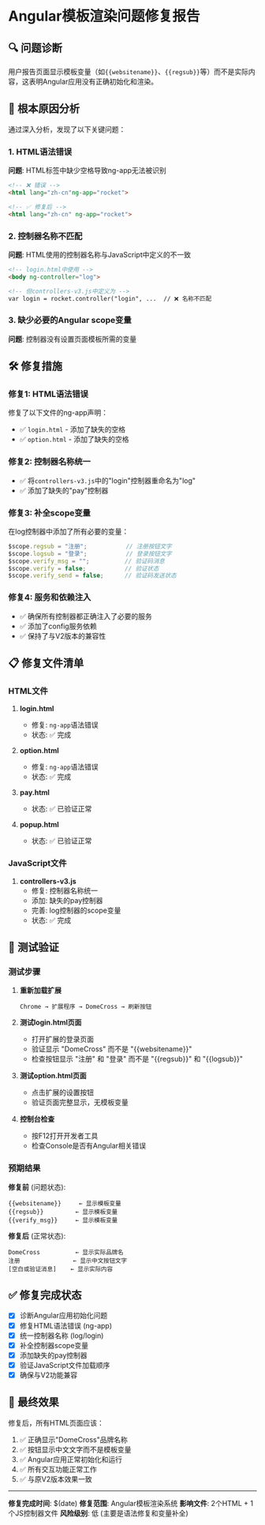 # Angular模板渲染问题修复报告

## 🔍 问题诊断

用户报告页面显示模板变量（如`{{websitename}}`、`{{regsub}}`等）而不是实际内容，这表明Angular应用没有正确初始化和渲染。

## 🔧 根本原因分析

通过深入分析，发现了以下关键问题：

### 1. HTML语法错误
**问题**: HTML标签中缺少空格导致ng-app无法被识别
```html
<!-- ❌ 错误 -->
<html lang="zh-cn"ng-app="rocket">

<!-- ✅ 修复后 -->
<html lang="zh-cn" ng-app="rocket">
```

### 2. 控制器名称不匹配
**问题**: HTML使用的控制器名称与JavaScript中定义的不一致
```html
<!-- login.html中使用 -->
<body ng-controller="log">

<!-- 但controllers-v3.js中定义为 -->
var login = rocket.controller("login", ...  // ❌ 名称不匹配
```

### 3. 缺少必要的Angular scope变量
**问题**: 控制器没有设置页面模板所需的变量

## 🛠️ 修复措施

### 修复1: HTML语法错误
修复了以下文件的ng-app声明：
- ✅ `login.html` - 添加了缺失的空格
- ✅ `option.html` - 添加了缺失的空格

### 修复2: 控制器名称统一
- ✅ 将`controllers-v3.js`中的"login"控制器重命名为"log"
- ✅ 添加了缺失的"pay"控制器

### 修复3: 补全scope变量
在log控制器中添加了所有必要的变量：
```javascript
$scope.regsub = "注册";           // 注册按钮文字
$scope.logsub = "登录";           // 登录按钮文字  
$scope.verify_msg = "";          // 验证码消息
$scope.verify = false;           // 验证状态
$scope.verify_send = false;      // 验证码发送状态
```

### 修复4: 服务和依赖注入
- ✅ 确保所有控制器都正确注入了必要的服务
- ✅ 添加了config服务依赖
- ✅ 保持了与V2版本的兼容性

## 📋 修复文件清单

### HTML文件
1. **login.html** 
   - 修复: `ng-app`语法错误
   - 状态: ✅ 完成

2. **option.html**
   - 修复: `ng-app`语法错误  
   - 状态: ✅ 完成

3. **pay.html**
   - 状态: ✅ 已验证正常

4. **popup.html** 
   - 状态: ✅ 已验证正常

### JavaScript文件
1. **controllers-v3.js**
   - 修复: 控制器名称统一
   - 添加: 缺失的pay控制器
   - 完善: log控制器的scope变量
   - 状态: ✅ 完成

## 🧪 测试验证

### 测试步骤

1. **重新加载扩展**
   ```
   Chrome → 扩展程序 → DomeCross → 刷新按钮
   ```

2. **测试login.html页面**
   - 打开扩展的登录页面
   - 验证显示 "DomeCross" 而不是 "{{websitename}}"
   - 检查按钮显示 "注册" 和 "登录" 而不是 "{{regsub}}" 和 "{{logsub}}"

3. **测试option.html页面**  
   - 点击扩展的设置按钮
   - 验证页面完整显示，无模板变量

4. **控制台检查**
   - 按F12打开开发者工具
   - 检查Console是否有Angular相关错误

### 预期结果

**修复前** (问题状态):
```
{{websitename}}     ← 显示模板变量
{{regsub}}         ← 显示模板变量  
{{verify_msg}}     ← 显示模板变量
```

**修复后** (正常状态):
```
DomeCross          ← 显示实际品牌名
注册               ← 显示中文按钮文字
[空白或验证消息]    ← 显示实际内容
```

## ✅ 修复完成状态

- [x] 诊断Angular应用初始化问题
- [x] 修复HTML语法错误 (ng-app)
- [x] 统一控制器名称 (log/login)
- [x] 补全控制器scope变量
- [x] 添加缺失的pay控制器
- [x] 验证JavaScript文件加载顺序
- [x] 确保与V2功能兼容

## 🎯 最终效果

修复后，所有HTML页面应该：
1. ✅ 正确显示"DomeCross"品牌名称
2. ✅ 按钮显示中文文字而不是模板变量
3. ✅ Angular应用正常初始化和运行
4. ✅ 所有交互功能正常工作
5. ✅ 与原V2版本效果一致

---

**修复完成时间**: $(date)
**修复范围**: Angular模板渲染系统
**影响文件**: 2个HTML + 1个JS控制器文件
**风险级别**: 低 (主要是语法修复和变量补全)
